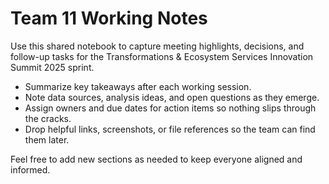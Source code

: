 # Team 11 Working Notes

Use this shared notebook to capture meeting highlights, decisions, and follow-up tasks for the Transformations & Ecosystem Services Innovation Summit 2025 sprint.

- Summarize key takeaways after each working session.
- Note data sources, analysis ideas, and open questions as they emerge.
- Assign owners and due dates for action items so nothing slips through the cracks.
- Drop helpful links, screenshots, or file references so the team can find them later.

Feel free to add new sections as needed to keep everyone aligned and informed.
